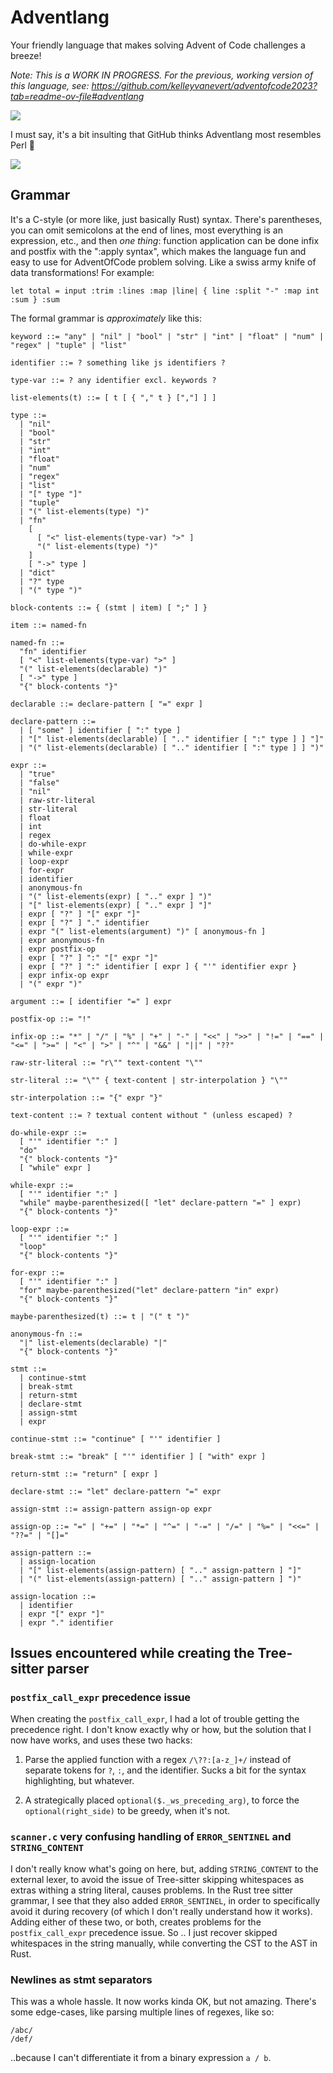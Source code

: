 # Adventlang

Your friendly language that makes solving Advent of Code challenges a breeze!

_Note: This is a WORK IN PROGRESS. For the previous, working version of this language, see: https://github.com/kelleyvanevert/adventofcode2023?tab=readme-ov-file#adventlang_

![](./assets/adventlang_logo.png)

I must say, it's a bit insulting that GitHub thinks Adventlang most resembles Perl 🤔

![](./assets/github-perl-2.png)

## Grammar

It's a C-style (or more like, just basically Rust) syntax. There's parentheses, you can omit semicolons at the end of lines, most everything is an expression, etc., and then _one thing_: function application can be done infix and postfix with the ":apply syntax", which makes the language fun and easy to use for AdventOfCode problem solving. Like a swiss army knife of data transformations! For example:

```al
let total = input :trim :lines :map |line| { line :split "-" :map int :sum } :sum
```

The formal grammar is _approximately_ like this:

```ebnf
keyword ::= "any" | "nil" | "bool" | "str" | "int" | "float" | "num" | "regex" | "tuple" | "list"

identifier ::= ? something like js identifiers ?

type-var ::= ? any identifier excl. keywords ?

list-elements(t) ::= [ t [ { "," t } [","] ] ]

type ::=
  | "nil"
  | "bool"
  | "str"
  | "int"
  | "float"
  | "num"
  | "regex"
  | "list"
  | "[" type "]"
  | "tuple"
  | "(" list-elements(type) ")"
  | "fn"
    [
      [ "<" list-elements(type-var) ">" ]
      "(" list-elements(type) ")"
    ]
    [ "->" type ]
  | "dict"
  | "?" type
  | "(" type ")"

block-contents ::= { (stmt | item) [ ";" ] }

item ::= named-fn

named-fn ::=
  "fn" identifier
  [ "<" list-elements(type-var) ">" ]
  "(" list-elements(declarable) ")"
  [ "->" type ]
  "{" block-contents "}"

declarable ::= declare-pattern [ "=" expr ]

declare-pattern ::=
  | [ "some" ] identifier [ ":" type ]
  | "[" list-elements(declarable) [ ".." identifier [ ":" type ] ] "]"
  | "(" list-elements(declarable) [ ".." identifier [ ":" type ] ] ")"

expr ::=
  | "true"
  | "false"
  | "nil"
  | raw-str-literal
  | str-literal
  | float
  | int
  | regex
  | do-while-expr
  | while-expr
  | loop-expr
  | for-expr
  | identifier
  | anonymous-fn
  | "(" list-elements(expr) [ ".." expr ] ")"
  | "[" list-elements(expr) [ ".." expr ] "]"
  | expr [ "?" ] "[" expr "]"
  | expr [ "?" ] "." identifier
  | expr "(" list-elements(argument) ")" [ anonymous-fn ]
  | expr anonymous-fn
  | expr postfix-op
  | expr [ "?" ] ":" "[" expr "]"
  | expr [ "?" ] ":" identifier [ expr ] { "'" identifier expr }
  | expr infix-op expr
  | "(" expr ")"

argument ::= [ identifier "=" ] expr

postfix-op ::= "!"

infix-op ::= "*" | "/" | "%" | "+" | "-" | "<<" | ">>" | "!=" | "==" | "<=" | ">=" | "<" | ">" | "^" | "&&" | "||" | "??"

raw-str-literal ::= "r\"" text-content "\""

str-literal ::= "\"" { text-content | str-interpolation } "\""

str-interpolation ::= "{" expr "}"

text-content ::= ? textual content without " (unless escaped) ?

do-while-expr ::=
  [ "'" identifier ":" ]
  "do"
  "{" block-contents "}"
  [ "while" expr ]

while-expr ::=
  [ "'" identifier ":" ]
  "while" maybe-parenthesized([ "let" declare-pattern "=" ] expr)
  "{" block-contents "}"

loop-expr ::=
  [ "'" identifier ":" ]
  "loop"
  "{" block-contents "}"

for-expr ::=
  [ "'" identifier ":" ]
  "for" maybe-parenthesized("let" declare-pattern "in" expr)
  "{" block-contents "}"

maybe-parenthesized(t) ::= t | "(" t ")"

anonymous-fn ::=
  "|" list-elements(declarable) "|"
  "{" block-contents "}"

stmt ::=
  | continue-stmt
  | break-stmt
  | return-stmt
  | declare-stmt
  | assign-stmt
  | expr

continue-stmt ::= "continue" [ "'" identifier ]

break-stmt ::= "break" [ "'" identifier ] [ "with" expr ]

return-stmt ::= "return" [ expr ]

declare-stmt ::= "let" declare-pattern "=" expr

assign-stmt ::= assign-pattern assign-op expr

assign-op ::= "=" | "+=" | "*=" | "^=" | "-=" | "/=" | "%=" | "<<=" | "??=" | "[]="

assign-pattern ::=
  | assign-location
  | "[" list-elements(assign-pattern) [ ".." assign-pattern ] "]"
  | "(" list-elements(assign-pattern) [ ".." assign-pattern ] ")"

assign-location ::=
  | identifier
  | expr "[" expr "]"
  | expr "." identifier
```

## Issues encountered while creating the Tree-sitter parser

### `postfix_call_expr` precedence issue

When creating the `postfix_call_expr`, I had a lot of trouble getting the precedence right. I don't know exactly why or how, but the solution that I now have works, and uses these two hacks:

1. Parse the applied function with a regex `/\??:[a-z_]+/` instead of separate tokens for `?`, `:`, and the identifier. Sucks a bit for the syntax highlighting, but whatever.

2. A strategically placed `optional($._ws_preceding_arg)`, to force the `optional(right_side)` to be greedy, when it's not.

### `scanner.c` very confusing handling of `ERROR_SENTINEL` and `STRING_CONTENT`

I don't really know what's going on here, but, adding `STRING_CONTENT` to the external lexer, to avoid the issue of Tree-sitter skipping whitespaces as extras withing a string literal, causes problems. In the Rust tree sitter grammar, I see that they also added `ERROR_SENTINEL`, in order to specifically avoid it during recovery (of which I don't really understand how it works). Adding either of these two, or both, creates problems for the `postfix_call_expr` precedence issue. So .. I just recover skipped whitespaces in the string manually, while converting the CST to the AST in Rust.

### Newlines as stmt separators

This was a whole hassle. It now works kinda OK, but not amazing. There's some edge-cases, like parsing multiple lines of regexes, like so:

```al
/abc/
/def/
```

..because I can't differentiate it from a binary expression `a / b`.
